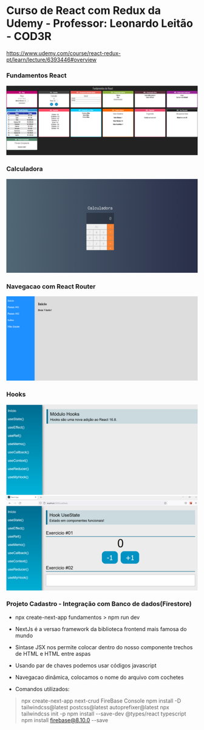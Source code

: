 # Curso de React com Redux da Udemy - Professor: Leonardo Leitão - COD3R
https://www.udemy.com/course/react-redux-pt/learn/lecture/6393446#overview

### Fundamentos React
![Alt text](https://github.com/silvarafaell/Curso_React_Redux/blob/main/fundamentos-react/images/Fundamentos_React.png?raw=true "Fundamentos React")

### Calculadora
![Alt text](https://github.com/silvarafaell/Curso_React_Redux/blob/main/calculadora/images/Calculadora.png?raw=true "Calculadora")

### Navegacao com React Router
![Alt text](https://raw.githubusercontent.com/silvarafaell/Curso_React_Redux/main/navegacao/images/navegacao.png?raw=true "Navegacao com React Router")

### Hooks
![Alt text](https://github.com/silvarafaell/Curso_React_Redux/blob/main/hooks/images/Inicio.png?raw=true "Hooks - Inicio")
![Alt text](https://github.com/silvarafaell/Curso_React_Redux/blob/main/hooks/images/UseState.png?raw=true "Hooks - UseState")

### Projeto Cadastro - Integração com Banco de dados(Firestore)
- npx create-next-app fundamentos > npm run dev 
- NextJs é a versao framework da biblioteca frontend mais famosa do mundo
- Sintase JSX nos permite colocar dentro do nosso componente trechos de HTML e HTML entre aspas
- Usando par de chaves podemos usar códigos javascript
- Navegacao dinâmica, colocamos o nome do arquivo com cochetes

- Comandos utilizados: 
> npx create-next-app next-crud
> FireBase Console
> npm install -D tailwindcss@latest postcss@latest autoprefixer@latest
> npx tailwindcss init -p
> npm install --save-dev @types/react typescript
> npm install firebase@8.10.0 --save
